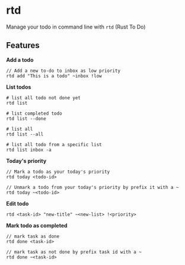 # rtd

Manage your todo in command line with `rtd` (Rust To Do)

## Features
**Add a todo**

```
// Add a new to-do to inbox as low priority
rtd add "This is a todo" ~inbox !low 
```

**List todos**
```
# list all todo not done yet
rtd list 

# list completed todo
rtd list --done

# list all
rtd list --all

# list all todo from a specific list
rtd list inbox -a
```

**Today's priority**
```
// Mark a todo as your today's priority
rtd today <todo-id>

// Unmark a todo from your today's priority by prefix it with a ~
rtd today ~<todo-id>
```

**Edit todo**

```
rtd <task-id> "new-title" ~<new-list> !<priority>
```

**Mark todo as completed**

```
// mark task as done
rtd done <task-id>

// mark task as not done by prefix task id with a ~
rtd done ~<task-id>
```